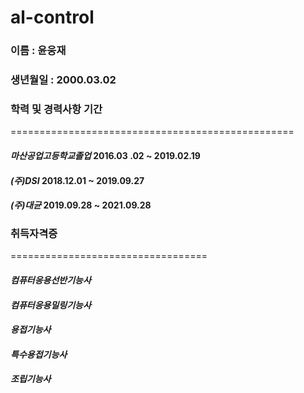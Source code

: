 # al-control
### 이름 : 윤웅재
### 생년월일 : 2000.03.02
### 학력 및 경력사항                     기간
=================================================
#### *마산공업고등학교졸업*      2016.03  .02 ~ 2019.02.19   
#### *(주)DSI*                 2018.12.01 ~ 2019.09.27 
#### *(주)대균*                2019.09.28 ~ 2021.09.28 
### 취득자격증
==================================
#### *컴퓨터응용선반기능사*
#### *컴퓨터응용밀링기능사*
#### *용접기능사*
#### *특수용접기능사*
#### *조립기능사*
